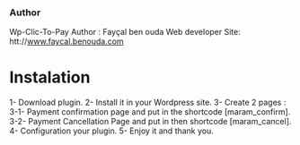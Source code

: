 ### Author
Wp-Clic-To-Pay
Author : Fayçal ben ouda
Web developer
Site: htt://www.faycal.benouda.com

# Instalation
 1- Download plugin.
 2- Install it in your Wordpress site.
 3- Create 2 pages :
  3-1- Payment confirmation page and put in the shortcode [maram_confirm].
   3-2- Payment Cancellation Page and put in then shortcode [maram_cancel].
 4- Configuration your plugin.
 5- Enjoy it and thank you.

